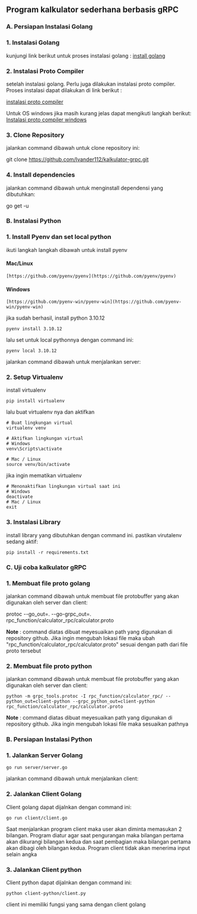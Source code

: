 
## Program kalkulator sederhana berbasis gRPC

  ### A. Persiapan Instalasi Golang

### 1. Instalasi Golang

kunjungi link berikut untuk proses instalasi golang : [install golang](https://go.dev/doc/install)


### 2. Instalasi Proto Compiler

setelah instalasi golang. Perlu juga dilakukan instalasi proto compiler. Proses instalasi dapat dilakukan di link berikut :

[instalasi proto compiler](https://grpc.io/docs/protoc-installation/)

Untuk OS windows jika masih kurang jelas dapat mengikuti langkah berikut: [Instalasi proto compiler windows](https://www.geeksforgeeks.org/how-to-install-protocol-buffers-on-windows/)


### 3. Clone Repository

jalankan command dibawah untuk clone repository ini:


git clone https://github.com/Ivander112/kalkulator-grpc.git


### 4. Install dependencies

jalankan command dibawah untuk menginstall dependensi yang dibutuhkan:

go get -u

### B. Instalasi Python

### 1. Install Pyenv dan set local python
ikuti langkah langkah dibawah untuk install pyenv
#### Mac/Linux

	[https://github.com/pyenv/pyenv](https://github.com/pyenv/pyenv)

#### Windows

	[https://github.com/pyenv-win/pyenv-win](https://github.com/pyenv-win/pyenv-win)

jika sudah berhasil, install python 3.10.12

	pyenv install 3.10.12
lalu set untuk local pythonnya dengan command ini:

    pyenv local 3.10.12

jalankan command dibawah untuk menjalankan server:

### 2. Setup Virtualenv

install virtualenv

    pip install virtualenv
    
lalu buat virtualenv nya dan aktifkan

    # Buat lingkungan virtual
    virtualenv venv
    
    # Aktifkan lingkungan virtual
    # Windows
    venv\Scripts\activate
    
    # Mac / Linux 
    source venv/bin/activate
    
jika ingin mematikan virtualenv

    # Menonaktifkan lingkungan virtual saat ini
    # Windows
    deactivate
    # Mac / Linux
    exit

### 3. Instalasi Library

install library yang dibutuhkan dengan command ini. pastikan virutalenv sedang aktif:

    pip install -r requirements.txt

### C. Uji coba kalkulator gRPC

### 1. Membuat file proto golang

jalankan command dibawah untuk membuat file protobuffer yang akan digunakan oleh server dan client:

protoc --go_out=. --go-grpc_out=. rpc_function/calculator_rpc/calculator.proto

**Note** : command diatas dibuat meyesuaikan path yang digunakan di repository github. Jika ingin mengubah lokasi file maka ubah "rpc_function/calculator_rpc/calculator.proto" sesuai dengan path dari file proto tersebut

### 2. Membuat file proto python

jalankan command dibawah untuk membuat file protobuffer yang akan digunakan oleh server dan client:

    python -m grpc_tools.protoc -I rpc_function/calculator_rpc/ --python_out=client-python --grpc_python_out=client-python rpc_function/calculator_rpc/calculator.proto

**Note** : command diatas dibuat meyesuaikan path yang digunakan di repository github. Jika ingin mengubah lokasi file maka sesuaikan pathnya

  ### B. Persiapan Instalasi Python

### 1. Jalankan Server Golang

    go run server/server.go

jalankan command dibawah untuk menjalankan client:

### 2. Jalankan Client Golang
Client golang dapat dijalnkan dengan command ini:

    go run client/client.go

Saat menjalankan program client maka user akan diminta memasukan 2 bilangan. Program diatur agar saat pengurangan maka bilangan pertama akan dikurangi bilangan kedua dan saat pembagian maka bilangan pertama akan dibagi oleh bilangan kedua. Program client tidak akan menerima input selain angka

### 3. Jalankan Client python
Client python dapat dijalnkan dengan command ini:

    python client-python/client.py

client ini memiliki fungsi yang sama dengan client golang